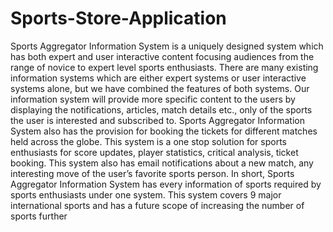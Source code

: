 # Sports-Store-Application
Sports Aggregator Information System is a uniquely designed system which has both expert and user interactive content focusing audiences from the range of novice to expert level sports enthusiasts. There are many existing information systems which are either expert systems or user interactive systems alone, but we have combined the features of both systems. Our information system will provide more specific content to the users by displaying the notifications, articles, match details etc., only of the sports the user is interested and subscribed to. Sports Aggregator Information System also has the provision for booking the tickets for different matches held across the globe. This system is a one stop solution for sports enthusiasts for score updates, player statistics, critical analysis, ticket booking. This system also has email notifications about a new match, any interesting move of the user’s favorite sports person. In short, Sports Aggregator Information System has every information of sports required by sports enthusiasts under one system. This system covers 9 major international sports and has a future scope of increasing the number of sports further

